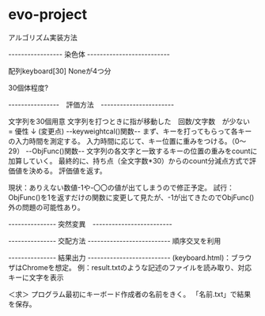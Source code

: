 # evo-project

アルゴリズム実装方法

----------------- 染色体 -------------------------- 

配列keyboard[30] Noneが4つ分 

30個体程度?

----------------　評価方法　-----------------------

文字列を30個用意
文字列を打つときに指が移動した　回数/文字数　が少ない　= 優性
↓
(変更点)
--keyweightcal()関数--
まず、キーを打ってもらって各キーの入力時間を測定する。
入力時間に応じて、キー位置に重みをつける。（0〜29）
--ObjFunc()関数--
文字列の各文字と一致するキーの位置の重みをcountに加算していく。
最終的に、持ち点（全文字数*30）からのcount分減点方式で評価値を決める。
評価値を返す。

現状：ありえない数値-1や-〇〇の値が出てしまうので修正予定。
試行：ObjFunc()を1を返すだけの関数に変更して見たが、-1が出てきたのでObjFunc()外の問題の可能性あり。




--------------- 突然変異　-------------------------





--------------- 交配方法 --------------------------
順序交叉を利用


--------------- 結果出力 --------------------------
(keyboard.html)：ブラウザはChromeを想定。
例：result.txtのような記述のファイルを読み取り、対応キーに文字を表示

＜求＞
プログラム最初にキーボード作成者の名前をきく。
「名前.txt」で結果を保存。

